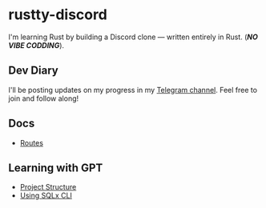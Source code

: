 # rustty-discord

I'm learning Rust by building a Discord clone — written entirely in Rust. (***NO VIBE CODDING***).

## Dev Diary

I'll be posting updates on my progress in my [Telegram channel](). Feel free to join and follow along!


## Docs

- [Routes](src/routes/README.md)

## Learning with GPT
- [Project Structure](https://chatgpt.com/share/682997f6-93d4-800e-8f9f-a6246a20feea)
- [Using SQLx CLI](https://chatgpt.com/c/6829964b-de58-800e-a995-435617695144)
